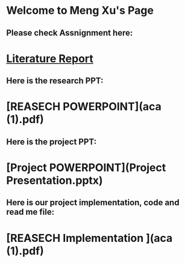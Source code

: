 # Welcome to Meng Xu's Page


## Please check Assnignment here:
# [Literature Report](paper.md)

## Here is the research PPT:
# [REASECH POWERPOINT](aca (1).pdf)

## Here is the project PPT:
# [Project POWERPOINT](Project Presentation.pptx)

## Here is our project implementation, code and read me file:
# [REASECH Implementation ](aca (1).pdf)
